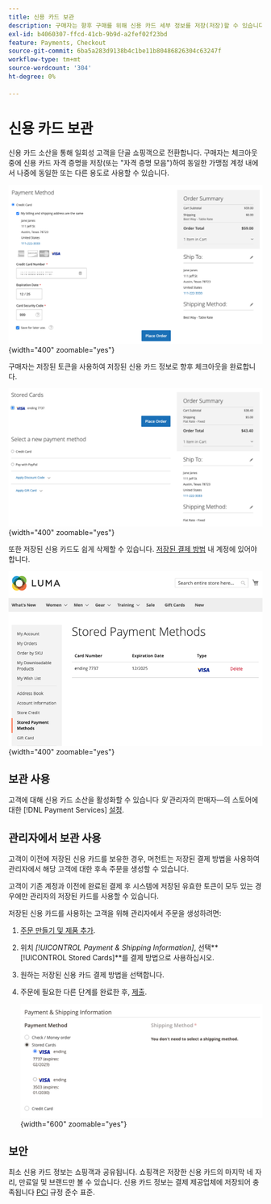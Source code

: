 ```yaml
---
title: 신용 카드 보관
description: 구매자는 향후 구매를 위해 신용 카드 세부 정보를 저장(저장)할 수 있습니다.
exl-id: b4060307-ffcd-41cb-9b9d-a2fef02f23bd
feature: Payments, Checkout
source-git-commit: 6ba5a283d9138b4c1be11b80486826304c63247f
workflow-type: tm+mt
source-wordcount: '304'
ht-degree: 0%

---
```


# 신용 카드 보관

신용 카드 소산을 통해 일회성 고객을 단골 쇼핑객으로 전환합니다. 구매자는 체크아웃 중에 신용 카드 자격 증명을 저장(또는 &quot;자격 증명 모음&quot;)하여 동일한 가맹점 계정 내에서 나중에 동일한 또는 다른 용도로 사용할 수 있습니다.

![나중에 사용할 수 있도록 신용 카드 보관](assets/save-card-for-later.png){width="400" zoomable="yes"}

구매자는 저장된 토큰을 사용하여 저장된 신용 카드 정보로 향후 체크아웃을 완료합니다.

![저장된 자격 증명을 사용하여 향후 구매](assets/use-stored-card.png){width="400" zoomable="yes"}

또한 저장된 신용 카드도 쉽게 삭제할 수 있습니다. [저장된 결제 방법](https://docs.magento.com/user-guide/customers/account-dashboard-stored-payment-methods.html) 내 계정에 있어야 합니다.

![내 계정에 저장된 결제 방법](assets/stored-payment-methods.png){width="400" zoomable="yes"}

## 보관 사용

고객에 대해 신용 카드 소산을 활성화할 수 있습니다 _및_ 관리자의 판매자—의 스토어에 대한 [!DNL Payment Services] [설정](settings.md#card-vaulting).

## 관리자에서 보관 사용

고객이 이전에 저장된 신용 카드를 보유한 경우, 머천트는 저장된 결제 방법을 사용하여 관리자에서 해당 고객에 대한 후속 주문을 생성할 수 있습니다.

고객이 기존 계정과 이전에 완료된 결제 후 시스템에 저장된 유효한 토큰이 모두 있는 경우에만 관리자의 저장된 카드를 사용할 수 있습니다.

저장된 신용 카드를 사용하는 고객을 위해 관리자에서 주문을 생성하려면:

1. [주문 만들기 및 제품 추가](https://experienceleague.adobe.com/docs/commerce-admin/stores-sales/point-of-purchase/assist/customer-account-create-order.html).
1. 위치 _[!UICONTROL Payment & Shipping Information]_, 선택&#x200B;**[!UICONTROL Stored Cards]**를 결제 방법으로 사용하십시오.
1. 원하는 저장된 신용 카드 결제 방법을 선택합니다.
1. 주문에 필요한 다른 단계를 완료한 후, [제출](https://experienceleague.adobe.com/docs/commerce-admin/stores-sales/point-of-purchase/assist/customer-account-create-order.html?lang=en#step-3%3A-submit-the-order).

   ![고객을 위해 Admin에서 저장된 신용 카드 사용](assets/admin-vaultedcard.png){width="600" zoomable="yes"}

## 보안

최소 신용 카드 정보는 쇼핑객과 공유됩니다. 쇼핑객은 저장한 신용 카드의 마지막 네 자리, 만료일 및 브랜드만 볼 수 있습니다. 신용 카드 정보는 결제 제공업체에 저장되어 충족됩니다 [PCI](security.md#PCI-compliance) 규정 준수 표준.
